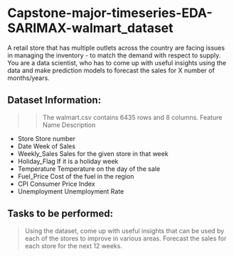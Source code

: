 # Capstone-major-timeseries-EDA-SARIMAX-walmart_dataset

A retail store that has multiple outlets across the country are facing issues in managing the inventory - to match the demand with respect to supply. You are a data scientist, who has to come up with useful insights using the data and make prediction models to forecast the sales for X number of months/years.

## Dataset Information:
>> The walmart.csv contains 6435 rows and 8 columns.
Feature Name Description
* Store Store number
* Date Week of Sales
* Weekly_Sales Sales for the given store in that week
* Holiday_Flag If it is a holiday week
* Temperature Temperature on the day of the sale
* Fuel_Price Cost of the fuel in the region
* CPI Consumer Price Index
* Unemployment Unemployment Rate

## Tasks to be performed:
> Using the dataset, come up with useful insights that can be used by each of the stores to improve in various areas.
> Forecast the sales for each store for the next 12 weeks.
